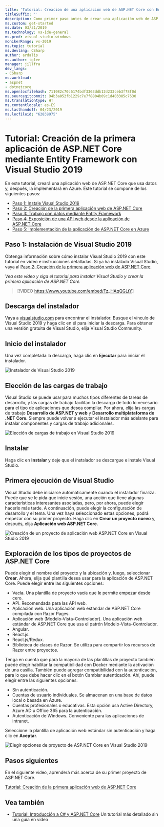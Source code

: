 ```yaml
---
title: 'Tutorial: Creación de una aplicación web de ASP.NET Core con Entity Framework y Visual Studio 2019'
titleSuffix: ''
description: Como primer paso antes de crear una aplicación web de ASP.NET Core, obtenga información sobre cómo instalar Visual Studio 2019 con este tutorial en vídeo e instrucciones detalladas.
ms.custom: get-started
ms.date: 03/31/2019
ms.technology: vs-ide-general
ms.prod: visual-studio-windows
monikerRange: vs-2019
ms.topic: tutorial
ms.devlang: CSharp
author: ardalis
ms.author: tglee
manager: jillfra
dev_langs:
- CSharp
ms.workload:
- aspnet
- dotnetcore
ms.openlocfilehash: 711082c70c6174bdf3363ddb12d233ceb3f78f0d
ms.sourcegitcommit: 94b3a052fb1229c7e7f8804b09c1d403385c7630
ms.translationtype: HT
ms.contentlocale: es-ES
ms.lasthandoff: 04/23/2019
ms.locfileid: "62838975"
---
```

# <a name="tutorial-create-your-first-aspnet-core-app-using-entity-framework-with-visual-studio-2019"></a>Tutorial: Creación de la primera aplicación de ASP.NET Core mediante Entity Framework con Visual Studio 2019

En este tutorial, creará una aplicación web de ASP.NET Core que usa datos y, después, la implementará en Azure. Este tutorial se compone de los siguientes pasos:

- [Paso 1: Instale Visual Studio 2019](#step-1-install-visual-studio-2019)
- [Paso 2: Creación de la primera aplicación web de ASP.NET Core](tutorial-aspnet-core-ef-step-02.md)
- [Paso 3: Trabajo con datos mediante Entity Framework](tutorial-aspnet-core-ef-step-03.md)
- [Paso 4: Exposición de una API web desde la aplicación de ASP.NET Core](tutorial-aspnet-core-ef-step-04.md)
- [Paso 5: Implementación de la aplicación de ASP.NET Core en Azure](tutorial-aspnet-core-ef-step-05.md)

## <a name="step-1-install-visual-studio-2019"></a>Paso 1: Instalación de Visual Studio 2019

Obtenga información sobre cómo instalar Visual Studio 2019 con este tutorial en vídeo e instrucciones detalladas. Si ya ha instalado Visual Studio, vaya al [Paso 2: Creación de la primera aplicación web de ASP.NET Core](tutorial-aspnet-core-ef-step-02.md).

_Vea este vídeo y siga el tutorial para instalar Visual Studio y crear la primera aplicación de ASP.NET Core._

> [!VIDEO https://www.youtube.com/embed/Fz_HAqQGLtY]

## <a name="download-the-installer"></a>Descarga del instalador

Vaya a [visualstudio.com](https://visualstudio.com) para encontrar el instalador. Busque el vínculo de Visual Studio 2019 y haga clic en él para iniciar la descarga. Para obtener una versión gratuita de Visual Studio, elija Visual Studio Community.

## <a name="start-the-installer"></a>Inicio del instalador

Una vez completada la descarga, haga clic en **Ejecutar** para iniciar el instalador.

![Instalador de Visual Studio 2019](media/vs-2019/vs2019-installer.png)

## <a name="choose-workloads"></a>Elección de las cargas de trabajo

Visual Studio se puede usar para muchos tipos diferentes de tareas de desarrollo, y las cargas de trabajo facilitan la descarga de todo lo necesario para el tipo de aplicaciones que desea compilar. Por ahora, elija las cargas de trabajo **Desarrollo de ASP.NET y web** y **Desarrollo multiplataforma de .NET Core**. Siempre puede volver a ejecutar el instalador más adelante para instalar componentes y cargas de trabajo adicionales.

![Elección de cargas de trabajo en Visual Studio 2019](media/vs-2019/vs2019-choose-workloads.png)

## <a name="install"></a>Instalar

Haga clic en **Instalar** y deje que el instalador se descargue e instale Visual Studio.

## <a name="run-visual-studio-for-the-first-time"></a>Primera ejecución de Visual Studio

Visual Studio debe iniciarse automáticamente cuando el instalador finaliza. Puede que se le pida que inicie sesión, una acción que tiene algunas características interesantes asociadas, pero, por ahora, puede elegir hacerlo más tarde. A continuación, puede elegir la configuración de desarrollo y el tema. Una vez haya seleccionado estas opciones, podrá empezar con su primer proyecto. Haga clic en **Crear un proyecto nuevo** y, después, elija **Aplicación web ASP.NET Core**.

![Creación de un proyecto de aplicación web ASP.NET Core en Visual Studio 2019](media/vs-2019/vs2019-create-new-project.png)

## <a name="explore-aspnet-core-project-types"></a>Exploración de los tipos de proyectos de ASP.NET Core

Puede elegir el nombre del proyecto y la ubicación y, luego, seleccionar **Crear**. Ahora, elija qué plantilla desea usar para la aplicación de ASP.NET Core. Puede elegir entre las siguientes opciones:

- Vacía. Una plantilla de proyecto vacía que le permite empezar desde cero.
- API. Recomendada para las API web.
- Aplicación web. Una aplicación web estándar de ASP.NET Core compilada con Razor Pages.
- Aplicación web (Modelo-Vista-Controlador). Una aplicación web estándar de ASP.NET Core que usa el patrón Modelo-Vista-Controlador.
- Angular.
- React.js.
- React.js/Redux.
- Biblioteca de clases de Razor. Se utiliza para compartir los recursos de Razor entre proyectos.

Tenga en cuenta que para la mayoría de las plantillas de proyecto también puede elegir habilitar la compatibilidad con Docker mediante la activación de una casilla. También puede agregar compatibilidad con la autenticación, para lo que debe hacer clic en el botón Cambiar autenticación. Ahí, puede elegir entre las siguientes opciones:

- Sin autenticación.
- Cuentas de usuario individuales. Se almacenan en una base de datos local o basada en Azure.
- Cuentas profesionales o educativas. Esta opción usa Active Directory, Azure AD u Office 365 para la autenticación.
- Autenticación de Windows. Conveniente para las aplicaciones de intranet.

Seleccione la plantilla de aplicación web estándar sin autenticación y haga clic en **Aceptar**.

![Elegir opciones de proyecto de ASP.NET Core en Visual Studio 2019](media/vs-2019/vs2019-choose-aspnetcore-project.png)

## <a name="next-steps"></a>Pasos siguientes

En el siguiente vídeo, aprenderá más acerca de su primer proyecto de ASP.NET Core.

[Tutorial: Creación de la primera aplicación web de ASP.NET Core](tutorial-aspnet-core-ef-step-02.md)

## <a name="see-also"></a>Vea también

- [Tutorial: Introducción a C# y ASP.NET Core](tutorial-aspnet-core.md) Un tutorial más detallado sin una guía en vídeo
